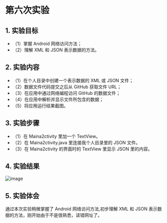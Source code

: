 # 第六次实验
## 1. 实验目标
* （1）掌握 Android 网络访问方法；
* （2）理解 XML 和 JSON 表示数据的方法。
## 2. 实验内容
* （1）在个人目录中创建一个表示数据的 XML 或 JSON 文件；
* （2）数据文件代码提交之后从 GitHub 获取文件 URL；
* （3）在应用中通过网络编程访问 GitHub 的数据文件；
* （4）在应用中解析并显示文件所包含的数据；
* （5）将应用运行结果截图。
## 3. 实验步骤
* （1）在 Maina2ctivity 里加一个 TextView。
* （2）在 Maina2ctivity.java 里连接我个人目录里的 JSON 文件。
* （3）在 Maina2ctivity 的界面时的 TextView 里显示 JSON 里的内容。
## 4. 实验结果
 ![image](https://github.com/JinmingH/android-labs-2018/blob/master/soft1614080902232/shiyan6%5B1%5D.png)
## 5. 实验体会
 通过本次实验稍微掌握了 Android 网络访问方法,初步理解 XML 和 JSON 表示数据的方法，刚开始由于不是很熟悉，读错网址了。
